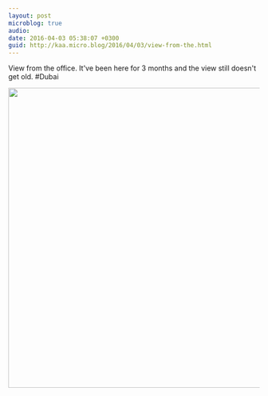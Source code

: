 ```yaml
---
layout: post
microblog: true
audio: 
date: 2016-04-03 05:38:07 +0300
guid: http://kaa.micro.blog/2016/04/03/view-from-the.html
---
```

View from the office. It've been here for 3 months and the view still doesn't get old. #Dubai

<img src="http://www.kaa.bz/uploads/2018/24a8387667.jpg" width="600" height="600" />
